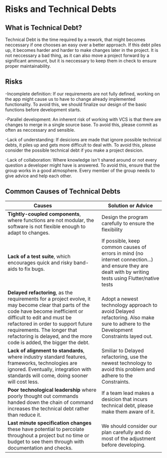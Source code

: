Risks and Technical Debts
=========================
## What is Technical Debt?
Technical Debt is the time required by a rework, that might becomes neccessary if one chooses an easy over a better approach. If this debt piles up, it becomes harder and harder to make changes later in the project. It is not neccessary a bad thing, as it can also move a project forward by a significant ammount, but it is neccessary to keep them in check to ensure proper maintainability.

## Risks
-Incomplete definition: If our requirements are not fully defined, working on the app might cause us to have to change already implemented functionality. To avoid this, we should finalize our design of the basic functions before development starts.

-Parallel development: An inherent risk of working with VCS is that there are changes to merge in a single source base. To avoid this, please commit as often as neccessary and sensible.

-Lack of understanding: If desicions are made that ignore possible technical debts, it piles up and gets more difficult to deal with. To avoid this, please consider the possible technical debt if you make a project desicion.

-Lack of collaboration: Where knowledge isn't shared around or not every question a developer might have is answered. To avoid this, ensure that the group works in a good atmosphere. Every member of the group needs to give advice and help each other.

## Common Causes of Technical Debts
|Causes               |Solution or Advice|
| ------------------- |----------------------|
|**Tightly-coupled components**, where functions are not modular, the software is not flexible enough to adapt to changes.|Design the program carefully to ensure the flexibility|Using modular design to ensure the flexibility of the program.|
|**Lack of a test suite**, which encourages quick and risky band-aids to fix bugs.|If possible, keep common causes of errors in mind (no internet connection...) and ensure they are dealt with by writing tests using Flutter/native tests|
|**Delayed refactoring**, as the requirements for a project evolve, it may become clear that parts of the code have become inefficient or difficult to edit and must be refactored in order to support future requirements. The longer that refactoring is delayed, and the more code is added, the bigger the debt.|Adopt a newest technology approach to avoid Delayed refactoring. Also make sure to adhere to the Development Constraints layed out.|
|**Lack of alignment to standards**, where industry standard features, frameworks, technologies are ignored. Eventually, integration with standards will come, doing sooner will cost less.|Smiliar to Delayed refactoring, use the newest technology to avoid this problem and adhere to the Constraints.|
|**Poor technological leadership** where poorly thought out commands handed down the chain of command increases the technical debt rather than reduce it.|If a team lead makes a desicion that incurs technical debt, please make them aware of it.|
|**Last minute specification changes** these have potential to percolate throughout a project but no time or budget to see them through with documentation and checks.|We should consider our plan carefully and do most of the adjustment before developing.|
